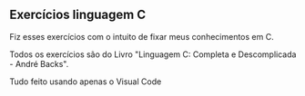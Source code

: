 ## Exercícios linguagem C

Fiz esses exercícios com o intuito de fixar meus conhecimentos em C.

Todos os exercícios são do Livro "Linguagem C: Completa e Descomplicada - André Backs".

Tudo feito usando apenas o Visual Code